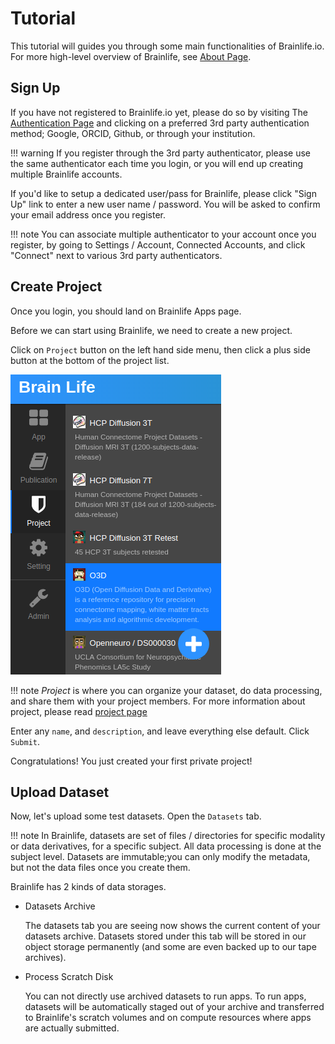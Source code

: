 
# Tutorial

This tutorial will guides you through some main functionalities of Brainlife.io. For more high-level overview of Brainlife, see [About Page](/about).

## Sign Up

If you have not registered to Brainlife.io yet, please do so by visiting The [Authentication Page](https://brainlife.io/auth/) and clicking on a preferred 3rd party authentication method; Google, ORCID, Github, or through your institution.

!!! warning
    If you register through the 3rd party authenticator, please use the same authenticator each time you login, or you will end up creating multiple Brainlife accounts. 

If you'd like to setup a dedicated user/pass for Brainlife, please click "Sign Up" link to enter a new user name / password. You will be asked to confirm your email address once you register.

!!! note
    You can associate multiple authenticator to your account once you register, by going to Settings / Account, Connected Accounts, and click "Connect" next to various 3rd party authenticators. 

## Create Project

Once you login, you should land on Brainlife Apps page. 

Before we can start using Brainlife, we need to create a new project. 

Click on `Project` button on the left hand side menu, then click a plus side button at the bottom of the project list.

![project new button](/img/project_new_button.png)

!!! note
    *Project* is where you can organize your dataset, do data processing, and share them with your project members. For more information about project, please read [project page](/user/project)

Enter any `name`, and `description`, and leave everything else default. Click `Submit`. 

Congratulations! You just created your first private project!

## Upload Dataset

Now, let's upload some test datasets. Open the `Datasets` tab.

!!! note
    In Brainlife, datasets are set of files / directories for specific modality or data derivatives, for a specific subject. All data processing is done at the subject level. Datasets are immutable;you can only modify the metadata, but not the data files once you create them.

Brainlife has 2 kinds of data storages. 

* Datasets Archive

    The datasets tab you are seeing now shows the current content of your datasets archive. Datasets stored under this tab will be stored in our object storage permanently (and some are even backed up to our tape archives).

* Process Scratch Disk

    You can not directly use archived datasets to run apps. To run apps, datasets will be automatically staged out of your archive and transferred to Brainlife's scratch volumes and on compute resources where apps are actually submitted. 




